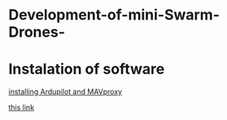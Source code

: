# Development-of-mini-Swarm-Drones-
# Instalation of software

[installing Ardupilot and MAVproxy](https://github.com/abrar-shariff/Development-of-mini-Swarm-Drones-/tree/main/docs) 

[this link](https://www.youtube.com/watch?v=uvTcd-VlM64)

